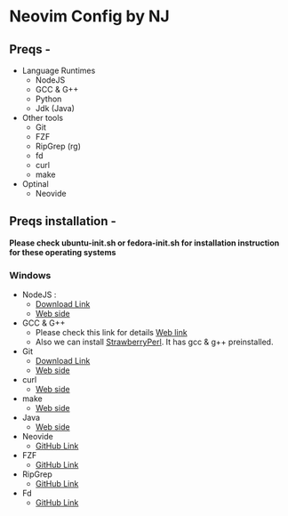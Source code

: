 # Neovim Config by NJ

## Preqs -

- Language Runtimes
    - NodeJS
    - GCC & G++
    - Python
    - Jdk (Java)
- Other tools
    - Git
    - FZF
    - RipGrep (rg)
    - fd
    - curl
    - make
- Optinal
    - Neovide

## Preqs installation -
**Please check ubuntu-init.sh or fedora-init.sh for installation instruction 
for these operating systems**

### Windows

- NodeJS : 
    - [Download Link](https://nodejs.org/dist/v22.13.0/node-v22.13.0-win-x64.zip)
    - [Web side](https://nodejs.org/en)
- GCC & G++ 
    - Please check this link for details [Web link](https://code.visualstudio.com/docs/cpp/config-mingw)
    - Also we can install [StrawberryPerl](https://strawberryperl.com/). It has gcc & g++ preinstalled. 
- Git
    - [Download Link](https://github.com/git-for-windows/git/releases/download/v2.47.1.windows.1/PortableGit-2.47.1-64-bit.7z.exe)
    - [Web side](https://git-scm.com/downloads/win)
- curl
    - [Web side](https://curl.se/windows/)
- make
    - [Web side](https://gnuwin32.sourceforge.net/packages/make.htm)
- Java
    - [Web side](https://developer.ibm.com/languages/java/semeru-runtimes/downloads/)
- Neovide
    - [GitHub Link](https://github.com/neovide/neovide)
- FZF
    - [GitHub Link](https://github.com/junegunn/fzf)
- RipGrep
    - [GitHub Link](https://github.com/BurntSushi/ripgrep)
- Fd
    - [GitHub Link](https://github.com/sharkdp/fd)




